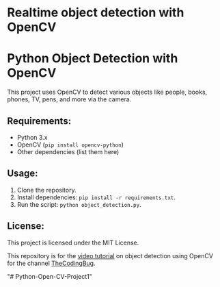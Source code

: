# Realtime object detection with OpenCV


# Python Object Detection with OpenCV

This project uses OpenCV to detect various objects like people, books, phones, TV, pens, and more via the camera.

## Requirements:
- Python 3.x
- OpenCV (`pip install opencv-python`)
- Other dependencies (list them here)

## Usage:
1. Clone the repository.
2. Install dependencies: `pip install -r requirements.txt`.
3. Run the script: `python object_detection.py`.

## License:
This project is licensed under the MIT License.

This repository is for the [video tutorial](https://youtu.be/hVavSe60M3g) on object detection using OpenCV  for the channel [TheCodingBug](https://www.youtube.com/c/TheCodingBug?sub_confirmation=1).

"# Python-Open-CV-Project1" 
